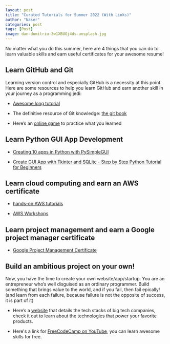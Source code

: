 ```yaml
---
layout: post
title: "Curated Tutorials for Summer 2022 (With Links)"
author: "Naser"
categories: post
tags: [Post]
image: dan-dumitriu-3w1XBUGj4ds-unsplash.jpg
---
```


No matter what you do this summer, here are 4 things that you can do to learn valuable skills and earn useful certificates for your awesome resume!

## Learn GitHub and Git
Learning version control and especially GitHub is a necessity at this point.  Here are some resources to help you learn GitHub and earn another skill in your journey as a programming jedi:

- [Awesome long tutorial](https://youtu.be/RGOj5yH7evk)


- The definitive resource of Git knowledge: [the git book](https://git-scm.com/book/en/v2)


- Here’s an [online game](https://learngitbranching.js.org/) to practice what you learned

## Learn Python GUI App Development


- [Creating 10 apps in Python with PySimpleGUI](https://youtu.be/QeMaWQZllhg)


- [Create GUI App with Tkinter and SQLite - Step by Step Python Tutorial for Beginners](https://youtu.be/5qOnzF7RsNA)

## Learn cloud computing and earn an AWS certificate


- [hands-on AWS tutorials](https://aws.amazon.com/getting-started/guides)


- [AWS Workshops](https://workshops.aws/)

## Learn project management and earn a Google project manager certificate


- [Google Project Management Certificate](https://www.youtube.com/watch?v=y7LDaaFeNn4&list=PLTZYG7bZ1u6puLWxUtqAjZkIB4dB_JFzk&index=1&ab_channel=GoogleCareerCertificates)

## Build an ambitious project on your own!
Now, you have the time to create your own website/app/startup.  You are an entrepreneur who’s well disguised as an ordinary programmer.   Build something that brings value to the world, and if you fail, then fail epically!  (and learn from each failure, because failure is not the opposite of success, it is part of it)


- Here’s a [website](https://stackshare.io/stacks) that details the tech stacks of big tech companies, check it out to learn about the technologies that power your favorite products. 


- Here's a link for [FreeCodeCamp on YouTube](https://www.youtube.com/c/Freecodecamp), you can learn awesome skills for free.

